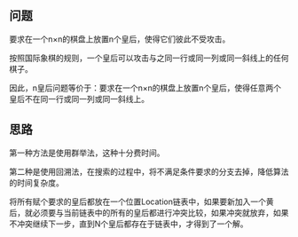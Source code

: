 ## 问题

要求在一个n×n的棋盘上放置n个皇后，使得它们彼此不受攻击。

  按照国际象棋的规则，一个皇后可以攻击与之同一行或同一列或同一斜线上的任何棋子。

  因此，n皇后问题等价于：要求在一个n×n的棋盘上放置n个皇后，使得任意两个皇后不在同一行或同一列或同一斜线上。

## 思路

第一种方法是使用群举法，这种十分费时间。

第二种是使用回溯法，在搜索的过程中，将不满足条件要求的分支去掉，降低算法的时间复杂度。

将所有赋个要求的皇后都放在一个位置Location链表中，如果要新加入一个黄后，就必须要与当前链表中的所有的皇后都进行冲突比较，如果冲突就放弃，如果不冲突继续下一步，直到N个皇后都存在于链表中，才得到了一个解。